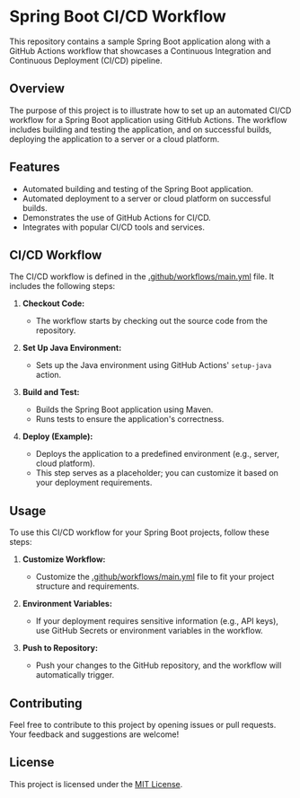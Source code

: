 # Spring Boot CI/CD Workflow

This repository contains a sample Spring Boot application along with a GitHub Actions workflow that showcases a Continuous Integration and Continuous Deployment (CI/CD) pipeline.

## Overview

The purpose of this project is to illustrate how to set up an automated CI/CD workflow for a Spring Boot application using GitHub Actions. The workflow includes building and testing the application, and on successful builds, deploying the application to a server or a cloud platform.

## Features

- Automated building and testing of the Spring Boot application.
- Automated deployment to a server or cloud platform on successful builds.
- Demonstrates the use of GitHub Actions for CI/CD.
- Integrates with popular CI/CD tools and services.

## CI/CD Workflow

The CI/CD workflow is defined in the [.github/workflows/main.yml](.github/workflows/main.yml) file. It includes the following steps:

1. **Checkout Code:**
   - The workflow starts by checking out the source code from the repository.

2. **Set Up Java Environment:**
   - Sets up the Java environment using GitHub Actions' `setup-java` action.

3. **Build and Test:**
   - Builds the Spring Boot application using Maven.
   - Runs tests to ensure the application's correctness.

4. **Deploy (Example):**
   - Deploys the application to a predefined environment (e.g., server, cloud platform).
   - This step serves as a placeholder; you can customize it based on your deployment requirements.

## Usage

To use this CI/CD workflow for your Spring Boot projects, follow these steps:

1. **Customize Workflow:**
   - Customize the [.github/workflows/main.yml](.github/workflows/main.yml) file to fit your project structure and requirements.

2. **Environment Variables:**
   - If your deployment requires sensitive information (e.g., API keys), use GitHub Secrets or environment variables in the workflow.

3. **Push to Repository:**
   - Push your changes to the GitHub repository, and the workflow will automatically trigger.

## Contributing

Feel free to contribute to this project by opening issues or pull requests. Your feedback and suggestions are welcome!

## License

This project is licensed under the [MIT License](LICENSE).

